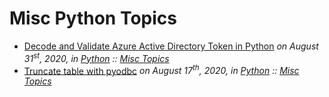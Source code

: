 
# Misc Python Topics



* [Decode and Validate Azure Active Directory Token in Python](../../python/misc/python-azure-ad-token-decode-validate.md)
  *on August 31<sup>st</sup>, 2020, in [Python](../../python/index.md) :: [Misc Topics](../../python/misc/index.md)*
* [Truncate table with pyodbc](../../python/misc/python-pyodbc-truncate-table.md)
  *on August 17<sup>th</sup>, 2020, in [Python](../../python/index.md) :: [Misc Topics](../../python/misc/index.md)*

